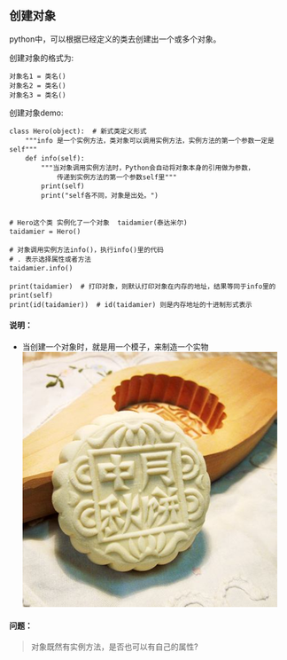 ## 创建对象

python中，可以根据已经定义的类去创建出一个或多个对象。

创建对象的格式为:

```
对象名1 = 类名()
对象名2 = 类名()
对象名3 = 类名()
```

创建对象demo:

```
class Hero(object):  # 新式类定义形式
    """info 是一个实例方法，类对象可以调用实例方法，实例方法的第一个参数一定是self"""
    def info(self):
        """当对象调用实例方法时，Python会自动将对象本身的引用做为参数，
            传递到实例方法的第一个参数self里"""
        print(self) 
        print("self各不同，对象是出处。")


# Hero这个类 实例化了一个对象  taidamier(泰达米尔)
taidamier = Hero()

# 对象调用实例方法info()，执行info()里的代码
# . 表示选择属性或者方法
taidamier.info()

print(taidamier)  # 打印对象，则默认打印对象在内存的地址，结果等同于info里的print(self)
print(id(taidamier))  # id(taidamier) 则是内存地址的十进制形式表示
```

#### 说明：

- 当创建一个对象时，就是用一个模子，来制造一个实物 ![img](../images/月饼.jpg)

#### 问题：

> 对象既然有实例方法，是否也可以有自己的属性?